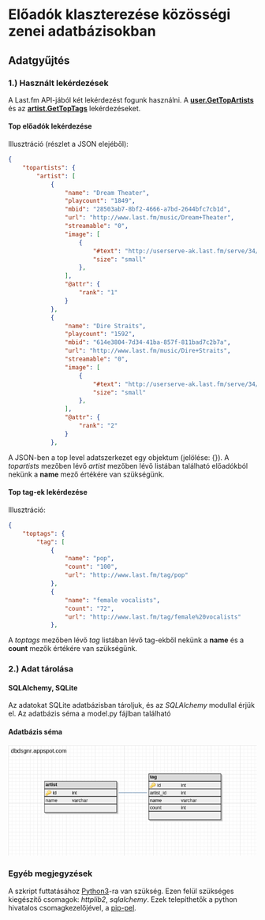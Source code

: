 # Előadók klaszterezése közösségi zenei adatbázisokban

## Adatgyűjtés

### 1.) Használt lekérdezések
A Last.fm API-jából két lekérdezést fogunk használni. A **[user.GetTopArtists](http://www.last.fm/api/show/user.getTopArtists)** és az **[artist.GetTopTags](http://www.last.fm/api/show/artist.getTopTags)** lekérdezéseket.

#### Top előadók lekérdezése
Illusztráció (részlet a JSON elejéből):
```json
{
    "topartists": {
        "artist": [
            {
                "name": "Dream Theater",
                "playcount": "1849",
                "mbid": "28503ab7-8bf2-4666-a7bd-2644bfc7cb1d",
                "url": "http://www.last.fm/music/Dream+Theater",
                "streamable": "0",
                "image": [
                    {
                        "#text": "http://userserve-ak.last.fm/serve/34/68552548.jpg",
                        "size": "small"
                    },
                ],
                "@attr": {
                    "rank": "1"
                }
            },
            {
                "name": "Dire Straits",
                "playcount": "1592",
                "mbid": "614e3804-7d34-41ba-857f-811bad7c2b7a",
                "url": "http://www.last.fm/music/Dire+Straits",
                "streamable": "0",
                "image": [
                    {
                        "#text": "http://userserve-ak.last.fm/serve/34/12048127.jpg",
                        "size": "small"
                    },
                ],
                "@attr": {
                    "rank": "2"
                }
            },
```

A JSON-ben a top level adatszerkezet egy objektum (jelölése: {}).
A *topartists* mezőben lévő *artist* mezőben lévő listában található előadókból nekünk a **name** mező értékére van szükségünk.

#### Top tag-ek lekérdezése
Illusztráció:
```json
{
    "toptags": {
        "tag": [
            {
                "name": "pop",
                "count": "100",
                "url": "http://www.last.fm/tag/pop"
            },
            {
                "name": "female vocalists",
                "count": "72",
                "url": "http://www.last.fm/tag/female%20vocalists"
            },
```
A *toptags* mezőben lévő *tag* listában lévő tag-ekből nekünk a **name** és a **count** mezők értékére van szükségünk.

### 2.) Adat tárolása

#### SQLAlchemy, SQLite
Az adatokat SQLite adatbázisban tároljuk, és az *SQLAlchemy* modullal érjük el. Az adatbázis séma a model.py fájlban található

#### Adatbázis séma
![adatbázis_séma](https://github.com/Cangooroo/Eloadok-klaszterezese/blob/master/img/db_schema.png)

### Egyéb megjegyzések
A szkript futtatásához [Python3](https://www.python.org/downloads/)-ra van szükség. Ezen felül szükséges kiegészítő csomagok: *httplib2*, *sqlalchemy*.
Ezek telepíthetők a python hivatalos csomagkezelőjével, a [pip-pel](https://pypi.python.org/pypi).